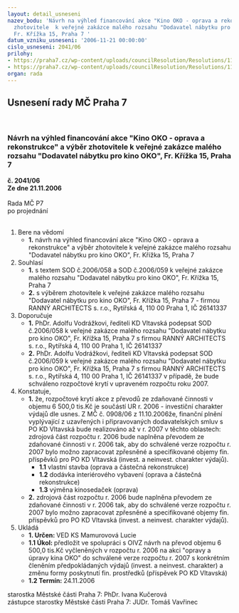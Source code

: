 ```yaml
---
layout: detail_usneseni
nazev_bodu: 'Návrh na výhled financování akce "Kino OKO - oprava a rekonstrukce" a  výběr
  zhotovitele  k veřejné zakázce malého rozsahu "Dodavatel nábytku pro kino OKO",
  Fr. Křížka 15, Praha 7 '
datum_vzniku_usneseni: '2006-11-21 00:00:00'
cislo_usneseni: 2041/06
prilohy:
- https://praha7.cz/wp-content/uploads/councilResolution/Resolutions/11647/59-oko.ra_-_sod_interi%c3%a9r_%c4%8d.1.doc
- https://praha7.cz/wp-content/uploads/councilResolution/Resolutions/11647/59-oko.ra_-_sod_interi%c3%a9r_%c4%8d.2.doc
organ: rada
---
```

<div id="ucUsn_pList" class="usn">
	<span><h2>Usnesení rady MČ Praha 7 </h2>
<br></span><div class="standBody">
<span><h3>Návrh na výhled financování akce "Kino OKO - oprava a rekonstrukce" a  výběr zhotovitele  k veřejné zakázce malého rozsahu "Dodavatel nábytku pro kino OKO", Fr. Křížka 15, Praha 7 </h3></span><div class="center">
		<strong>č. 2041/06</strong><br>
	</div>
<div class="center">
		<strong>Ze dne 21.11.2006</strong><br><br>
	</div>Rada MČ P7<br> po projednání<br><br><ol>
<li>Bere na vědomí<ul><li>
<strong>1.</strong> návrh na výhled financování akce "Kino OKO - oprava a rekonstrukce" a  výběr zhotovitele  k veřejné zakázce malého rozsahu "Dodavatel nábytku pro kino OKO", Fr. Křížka 15, Praha 7 </li></ul>
</li>
<li>Souhlasí<ul>
<li>
<strong>1.</strong> s textem SOD č.2006/058 a SOD č.2006/059 k veřejné zakázce malého rozsahu "Dodavatel nábytku pro kino OKO", Fr. Křížka 15, Praha 7  </li>
<li>
<strong>2.</strong> s výběrem zhotovitele k veřejné zakázce malého rozsahu "Dodavatel nábytku pro kino OKO", Fr. Křížka 15, Praha 7  - firmou RANNÝ ARCHITECTS s. r.o., Rytířská 4, 110 00 Praha 1, IČ 26141337</li>
</ul>
</li>
<li>Doporučuje<ul>
<li>
<strong>1.</strong> PhDr. Adolfu Vodrážkovi, řediteli KD Vltavská podepsat SOD č.2006/058  k veřejné zakázce malého rozsahu "Dodavatel nábytku pro kino OKO", Fr. Křížka 15, Praha 7 s firmou RANNÝ ARCHITECTS s. r.o., Rytířská 4, 110 00 Praha 1, IČ 26141337 </li>
<li>
<strong>2.</strong> PhDr. Adolfu Vodrážkovi, řediteli KD Vltavská podepsat SOD č.2006/059  k veřejné zakázce malého rozsahu "Dodavatel nábytku pro kino OKO", Fr. Křížka 15, Praha 7 s firmou RANNÝ ARCHITECTS s. r.o., Rytířská 4, 110 00 Praha 1, IČ 26141337 v případě, že bude schváleno rozpočtové krytí v upraveném rozpočtu roku 2007. </li>
</ul>
</li>
<li>Konstatuje,<ul>
<li>
<strong>1.</strong> že, rozpočtové krytí akce z převodů ze zdaňované činnosti v objemu 6 500,0 tis.Kč  je součástí UR r. 2006 - investiční charakter výdajů dle usnes. Z MČ č. 0908/06 z 11.10.2006že, finanční plnění vyplývající z uzavřených i připravovaných dodavatelských smluv s PO KD Vltavská bude realizováno až v r. 2007 v těchto oblastech:      zdrojová část rozpočtu r. 2006 bude naplněna převodem ze zdaňované činnosti v r. 2006 tak, aby do schválené verze rozpočtu r. 2007 bylo možno zapracovat zpřesněné a specifikované objemy fin. příspěvků pro  PO KD Vltavská (invest. a neinvest. charakter výdajů).     <ul>
<li>
<strong>1.1</strong> vlastní stavba (oprava a částečná rekonstrukce)</li>
<li>
<strong>1.2</strong> dodávka interiérového vybavení (oprava a částečná rekonstrukce)</li>
<li>
<strong>1.3</strong> výměna kinosedaček (oprava)</li>
</ul>
</li>
<li>
<strong>2.</strong> zdrojová část rozpočtu r. 2006 bude naplněna převodem ze zdaňované činnosti v r. 2006 tak, aby do schválené verze rozpočtu r. 2007 bylo možno zapracovat zpřesněné a specifikované objemy fin. příspěvků pro  PO KD Vltavská (invest. a neinvest. charakter výdajů).</li>
</ul>
</li>
<li>Ukládá<ul>
<li>
<strong>1. Určen: </strong>VED KS Mamurovová Lucie</li>
<li>
<strong>1.1 Úkol: </strong>předložit ve spolupráci s OIVZ návrh na převod objemu 6 500,0 tis.Kč vyčleněných v rozpočtu r. 2006 na akci "opravy a úpravy kina OKO" do schválené verze rozpočtu r. 2007 s konkrétním členěním předpokládaných výdajů  (invest. a neinvest. charakter) a změnu formy poskytnutí fin. prostředků (příspěvek PO KD Vltavská)</li>
<li>
<strong>1.2 Termín: </strong>24.11.2006</li>
</ul>
</li>
</ol>starostka Městské části Praha 7: PhDr. Ivana Kučerová<br>zástupce starostky Městské části Praha 7: JUDr. Tomáš Vavřinec 
</div>
</div>